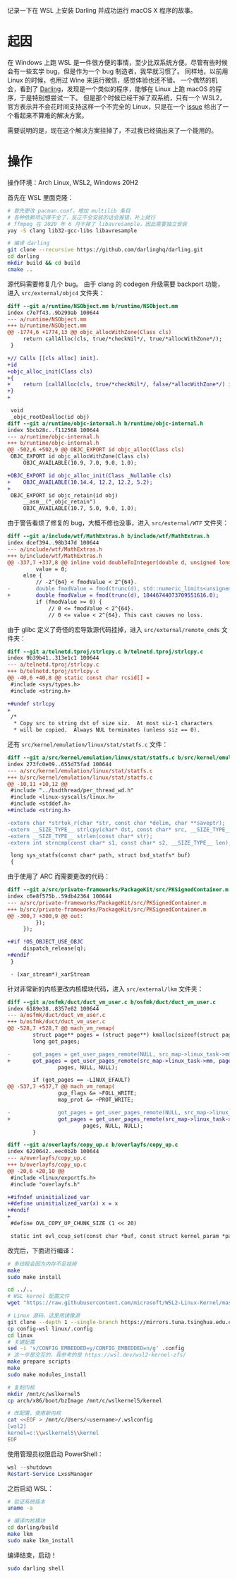 记录一下在 WSL 上安装 Darling 并成功运行 macOS X 程序的故事。

# 起因
在 Windows 上跑 WSL 是一件很方便的事情，至少比双系统方便。尽管有些时候会有一些玄学 bug，但是作为一个 bug 制造者，我早就习惯了。
同样地，以前用 Linux 的时候，也用过 Wine 来运行微信，感觉体验也还不错。
一个偶然的机会，看到了 [Darling](https://github.com/darlinghq/darling)，发现是一个类似的程序，能够在 Linux 上跑 macOS 的程序，于是特别想尝试一下。
但是那个时候已经干掉了双系统，只有一个 WSL2，官方表示并不会花时间支持这样一个不完全的 Linux，只是在一个 [issue](https://github.com/darlinghq/darling/issues/260) 给出了一个看起来不算难的解决方案。

需要说明的是，现在这个解决方案挂掉了，不过我已经搞出来了一个能用的。
# 操作
操作环境：Arch Linux, WSL2, Windows 20H2

首先在 WSL 里面克隆：
``` bash
# 首先更改 pacman.conf，增加 multilib 条目
# 各种依赖项记得不全了，反正不全安装的话会报错，补上就行
# ffmpeg 在 2020 年 6 月干掉了 libavresample，因此需要独立安装
yay -S clang lib32-gcc-libs libavresample

# 编译 darling
git clone --recursive https://github.com/darlinghq/darling.git
cd darling
mkdir build && cd build
cmake ..
```
源代码需要修复几个 bug。
由于 clang 的 codegen 升级需要 backport 功能，进入 `src/external/objc4` 文件夹：
``` diff
diff --git a/runtime/NSObject.mm b/runtime/NSObject.mm
index c7e7f43..9b299ab 100644
--- a/runtime/NSObject.mm
+++ b/runtime/NSObject.mm
@@ -1774,6 +1774,13 @@ objc_allocWithZone(Class cls)
     return callAlloc(cls, true/*checkNil*/, true/*allocWithZone*/);
 }

+// Calls [[cls alloc] init].
+id
+objc_alloc_init(Class cls)
+{
+    return [callAlloc(cls, true/*checkNil*/, false/*allocWithZone*/) init];
+}
+

 void
 _objc_rootDealloc(id obj)
diff --git a/runtime/objc-internal.h b/runtime/objc-internal.h
index 5bcb28c..f112568 100644
--- a/runtime/objc-internal.h
+++ b/runtime/objc-internal.h
@@ -502,6 +502,9 @@ OBJC_EXPORT id objc_alloc(Class cls)
 OBJC_EXPORT id objc_allocWithZone(Class cls)
     OBJC_AVAILABLE(10.9, 7.0, 9.0, 1.0);

+OBJC_EXPORT id objc_alloc_init(Class _Nullable cls)
+    OBJC_AVAILABLE(10.14.4, 12.2, 12.2, 5.2);
+
 OBJC_EXPORT id objc_retain(id obj)
     __asm__("_objc_retain")
     OBJC_AVAILABLE(10.7, 5.0, 9.0, 1.0);
```
由于警告看烦了修复的 bug，大概不修也没事，进入 `src/external/WTF` 文件夹：
``` diff
diff --git a/include/wtf/MathExtras.h b/include/wtf/MathExtras.h
index dcef394..98b347d 100644
--- a/include/wtf/MathExtras.h
+++ b/include/wtf/MathExtras.h
@@ -337,7 +337,8 @@ inline void doubleToInteger(double d, unsigned long long& value)
         value = 0;
     else {
         // -2^{64} < fmodValue < 2^{64}.
-        double fmodValue = fmod(trunc(d), std::numeric_limits<unsigned long long>::max() + 1.0);
+        double fmodValue = fmod(trunc(d), 18446744073709551616.0);
         if (fmodValue >= 0) {
             // 0 <= fmodValue < 2^{64}.
             // 0 <= value < 2^{64}. This cast causes no loss.
```
由于 glibc 定义了奇怪的宏导致源代码挂掉，进入 `src/external/remote_cmds` 文件夹：
``` diff
diff --git a/telnetd.tproj/strlcpy.c b/telnetd.tproj/strlcpy.c
index 9b39b41..313e1c1 100644
--- a/telnetd.tproj/strlcpy.c
+++ b/telnetd.tproj/strlcpy.c
@@ -40,6 +40,8 @@ static const char rcsid[] =
 #include <sys/types.h>
 #include <string.h>

+#undef strlcpy
+
 /*
  * Copy src to string dst of size siz.  At most siz-1 characters
  * will be copied.  Always NUL terminates (unless siz == 0).
```
还有 `src/kernel/emulation/linux/stat/statfs.c` 文件：
``` diff
diff --git a/src/kernel/emulation/linux/stat/statfs.c b/src/kernel/emulation/linux/stat/statfs.c
index 273fc0e09..655d75fad 100644
--- a/src/kernel/emulation/linux/stat/statfs.c
+++ b/src/kernel/emulation/linux/stat/statfs.c
@@ -10,11 +10,12 @@
 #include "../bsdthread/per_thread_wd.h"
 #include <linux-syscalls/linux.h>
 #include <stddef.h>
+#include <string.h>

-extern char *strtok_r(char *str, const char *delim, char **saveptr);
-extern __SIZE_TYPE__ strlcpy(char* dst, const char* src, __SIZE_TYPE__ size);
-extern __SIZE_TYPE__ strlen(const char* str);
-extern int strncmp(const char* s1, const char* s2, __SIZE_TYPE__ len);

 long sys_statfs(const char* path, struct bsd_statfs* buf)
 {
```
由于使用了 ARC 而需要更改的代码：
``` diff
diff --git a/src/private-frameworks/PackageKit/src/PKSignedContainer.m b/src/private-frameworks/PackageKit/src/PKSignedContainer.m
index c6e8f575b..59db42364 100644
--- a/src/private-frameworks/PackageKit/src/PKSignedContainer.m
+++ b/src/private-frameworks/PackageKit/src/PKSignedContainer.m
@@ -300,7 +300,9 @@ out:
         });
     });

+#if !OS_OBJECT_USE_OBJC
     dispatch_release(q);
+#endif
 }

 - (xar_stream*)_xarStream
```
针对非常新的内核更改内核模块代码，进入 `src/external/lkm` 文件夹：
``` diff
diff --git a/osfmk/duct/duct_vm_user.c b/osfmk/duct/duct_vm_user.c
index 6189e38..8357e82 100644
--- a/osfmk/duct/duct_vm_user.c
+++ b/osfmk/duct/duct_vm_user.c
@@ -528,7 +528,7 @@ mach_vm_remap(
        struct page** pages = (struct page**) kmalloc(sizeof(struct page*) * nr_pages, GFP_KERNEL);
        long got_pages;

-       got_pages = get_user_pages_remote(NULL, src_map->linux_task->mm, page_start, nr_pages, gup_flags,
+       got_pages = get_user_pages_remote(src_map->linux_task->mm, page_start, nr_pages, gup_flags,
                pages, NULL, NULL);

        if (got_pages == -LINUX_EFAULT)
@@ -537,7 +537,7 @@ mach_vm_remap(
                gup_flags &= ~FOLL_WRITE;
                map_prot &= ~PROT_WRITE;

-               got_pages = get_user_pages_remote(NULL, src_map->linux_task->mm, page_start, nr_pages, gup_flags,
+               got_pages = get_user_pages_remote(src_map->linux_task->mm, page_start, nr_pages, gup_flags,
                        pages, NULL, NULL);
        }

diff --git a/overlayfs/copy_up.c b/overlayfs/copy_up.c
index 6220642..eec0b2b 100644
--- a/overlayfs/copy_up.c
+++ b/overlayfs/copy_up.c
@@ -20,6 +20,10 @@
 #include <linux/exportfs.h>
 #include "overlayfs.h"

+#ifndef uninitialized_var
+#define uninitialized_var(x) x = x
+#endif
+
 #define OVL_COPY_UP_CHUNK_SIZE (1 << 20)

 static int ovl_ccup_set(const char *buf, const struct kernel_param *param)
```
改完后，下面进行编译：
``` bash
# 多线程会因为内存不足挂掉
make
sudo make install

cd ../..
# WSL kernel 配置文件
wget "https://raw.githubusercontent.com/microsoft/WSL2-Linux-Kernel/master/Microsoft/config-wsl"

# Linux 源码，这里用镜像源
git clone --depth 1 --single-branch https://mirrors.tuna.tsinghua.edu.cn/git/linux.git
cp config-wsl linux/.config
cd linux
# 关键配置
sed -i 's/CONFIG_EMBEDDED=y/CONFIG_EMBEDDED=n/g' .config
# 这一步是交互的，我参考的是 https://wsl.dev/wsl2-kernel-zfs/
make prepare scripts
make
sudo make modules_install

# 复制内核
mkdir /mnt/c/wslkernel5
cp arch/x86/boot/bzImage /mnt/c/wslkernel5/kernel

# 改配置，使用新内核
cat <<EOF > /mnt/c/Users/<username>/.wslconfig
[wsl2]
kernel=c:\\wslkernel5\\kernel
EOF
```
使用管理员权限启动 PowerShell：
``` powershell
wsl --shutdown
Restart-Service LxssManager
```
之后启动 WSL：
``` bash
# 验证系统版本
uname -a

# 编译内核模块
cd darling/build
make lkm
sudo make lkm_install 
```
编译结束，启动！
``` bash
sudo darling shell
```
